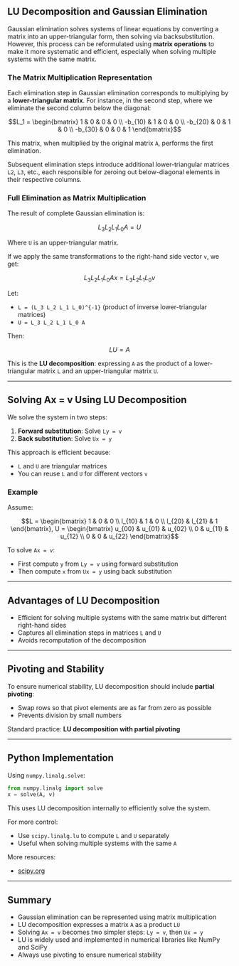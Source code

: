 
## LU Decomposition and Gaussian Elimination

Gaussian elimination solves systems of linear equations by converting a matrix into an upper-triangular form, then solving via backsubstitution. However, this process can be reformulated using **matrix operations** to make it more systematic and efficient, especially when solving multiple systems with the same matrix.

### The Matrix Multiplication Representation

Each elimination step in Gaussian elimination corresponds to multiplying by a **lower-triangular matrix**. For instance, in the second step, where we eliminate the second column below the diagonal:

```math
L_1 = \begin{bmatrix}
1 & 0 & 0 & 0 \\
-b_{10} & 1 & 0 & 0 \\
-b_{20} & 0 & 1 & 0 \\
-b_{30} & 0 & 0 & 1
\end{bmatrix}
```

This matrix, when multiplied by the original matrix `A`, performs the first elimination.

Subsequent elimination steps introduce additional lower-triangular matrices `L2`, `L3`, etc., each responsible for zeroing out below-diagonal elements in their respective columns.

### Full Elimination as Matrix Multiplication

The result of complete Gaussian elimination is:

```math
L_3 L_2 L_1 L_0 A = U
```

Where `U` is an upper-triangular matrix.

If we apply the same transformations to the right-hand side vector `v`, we get:

```math
L_3 L_2 L_1 L_0 A x = L_3 L_2 L_1 L_0 v
```

Let:

* `L = (L_3 L_2 L_1 L_0)^{-1}` (product of inverse lower-triangular matrices)
* `U = L_3 L_2 L_1 L_0 A`

Then:

```math
LU = A
```

This is the **LU decomposition**: expressing `A` as the product of a lower-triangular matrix `L` and an upper-triangular matrix `U`.

---

## Solving Ax = v Using LU Decomposition

We solve the system in two steps:

1. **Forward substitution**:
   Solve `Ly = v`
2. **Back substitution**:
   Solve `Ux = y`

This approach is efficient because:

* `L` and `U` are triangular matrices
* You can reuse `L` and `U` for different vectors `v`

### Example

Assume:

```math
L = \begin{bmatrix}
1 & 0 & 0 \\
l_{10} & 1 & 0 \\
l_{20} & l_{21} & 1
\end{bmatrix},
U = \begin{bmatrix}
u_{00} & u_{01} & u_{02} \\
0 & u_{11} & u_{12} \\
0 & 0 & u_{22}
\end{bmatrix}
```

To solve `Ax = v`:

* First compute `y` from `Ly = v` using forward substitution
* Then compute `x` from `Ux = y` using back substitution

---

## Advantages of LU Decomposition

* Efficient for solving multiple systems with the same matrix but different right-hand sides
* Captures all elimination steps in matrices `L` and `U`
* Avoids recomputation of the decomposition

---

## Pivoting and Stability

To ensure numerical stability, LU decomposition should include **partial pivoting**:

* Swap rows so that pivot elements are as far from zero as possible
* Prevents division by small numbers

Standard practice: **LU decomposition with partial pivoting**

---

## Python Implementation

Using `numpy.linalg.solve`:

```python
from numpy.linalg import solve
x = solve(A, v)
```

This uses LU decomposition internally to efficiently solve the system.

For more control:

* Use `scipy.linalg.lu` to compute `L` and `U` separately
* Useful when solving multiple systems with the same `A`

More resources:

* [scipy.org](https://www.scipy.org)

---

## Summary

* Gaussian elimination can be represented using matrix multiplication
* LU decomposition expresses a matrix `A` as a product `LU`
* Solving `Ax = v` becomes two simpler steps: `Ly = v`, then `Ux = y`
* LU is widely used and implemented in numerical libraries like NumPy and SciPy
* Always use pivoting to ensure numerical stability
